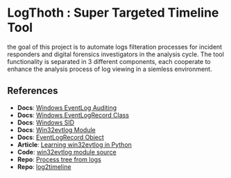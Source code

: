 
# LogThoth : Super Targeted Timeline Tool
the goal of this project is to automate logs filteration processes for incident responders and digital forensics investigators in the analysis cycle. The tool functionality is separated in 3 different components, each cooperate to enhance the analysis process of log viewing in a siemless environment.

References
---
* **Docs**: [Windows EventLog Auditing](https://learn.microsoft.com/en-us/windows/security/threat-protection/auditing/event-4624)
* **Docs**: [Windows EventLogRecord Class](https://learn.microsoft.com/en-us/dotnet/api/system.diagnostics.eventing.reader.eventlogrecord?view=dotnet-plat-ext-7.0)
* **Docs**: [Windows SID](https://learn.microsoft.com/en-us/windows-server/identity/ad-ds/manage/understand-security-identifiers)
* **Docs**: [Win32evtlog Module](https://timgolden.me.uk/pywin32-docs/win32evtlog.html)
* **Docs**: [EventLogRecord Object](https://timgolden.me.uk/pywin32-docs/PyEventLogRecord.html)
* **Article**: [Learning win32evtlog in Python](https://ph20eow.gitbook.io/tech-stuff/silketw/learning-win32evtlog-in-python)
* **Code**: [win32evtlog module source](https://github.com/mhammond/pywin32/blob/main/win32/src/win32evtlog.i)
* **Repo**: [Process tree from logs](https://github.com/williballenthin/process-forest/tree/master)
* **Repo**: [log2timeline](https://github.com/log2timeline/plaso/tree/main/plaso/)

